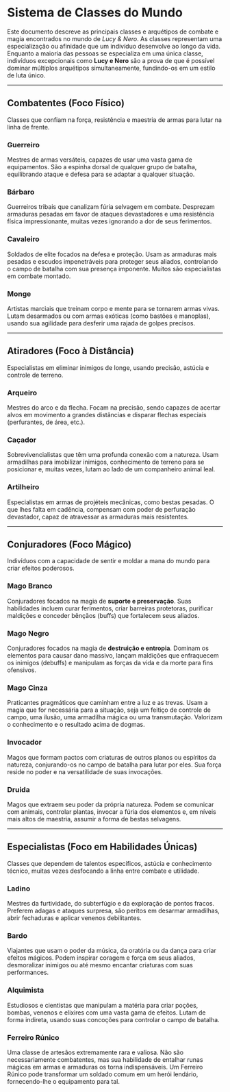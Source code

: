 # Sistema de Classes do Mundo

Este documento descreve as principais classes e arquétipos de combate e magia encontrados no mundo de *Lucy & Nero*. As classes representam uma especialização ou afinidade que um indivíduo desenvolve ao longo da vida. Enquanto a maioria das pessoas se especializa em uma única classe, indivíduos excepcionais como **Lucy e Nero** são a prova de que é possível dominar múltiplos arquétipos simultaneamente, fundindo-os em um estilo de luta único.

---

## Combatentes (Foco Físico)

Classes que confiam na força, resistência e maestria de armas para lutar na linha de frente.

### Guerreiro
Mestres de armas versáteis, capazes de usar uma vasta gama de equipamentos. São a espinha dorsal de qualquer grupo de batalha, equilibrando ataque e defesa para se adaptar a qualquer situação.

### Bárbaro
Guerreiros tribais que canalizam fúria selvagem em combate. Desprezam armaduras pesadas em favor de ataques devastadores e uma resistência física impressionante, muitas vezes ignorando a dor de seus ferimentos.

### Cavaleiro
Soldados de elite focados na defesa e proteção. Usam as armaduras mais pesadas e escudos impenetráveis para proteger seus aliados, controlando o campo de batalha com sua presença imponente. Muitos são especialistas em combate montado.

### Monge
Artistas marciais que treinam corpo e mente para se tornarem armas vivas. Lutam desarmados ou com armas exóticas (como bastões e manoplas), usando sua agilidade para desferir uma rajada de golpes precisos.

---

## Atiradores (Foco à Distância)

Especialistas em eliminar inimigos de longe, usando precisão, astúcia e controle de terreno.

### Arqueiro
Mestres do arco e da flecha. Focam na precisão, sendo capazes de acertar alvos em movimento a grandes distâncias e disparar flechas especiais (perfurantes, de área, etc.).

### Caçador
Sobrevivencialistas que têm uma profunda conexão com a natureza. Usam armadilhas para imobilizar inimigos, conhecimento de terreno para se posicionar e, muitas vezes, lutam ao lado de um companheiro animal leal.

### Artilheiro
Especialistas em armas de projéteis mecânicas, como bestas pesadas. O que lhes falta em cadência, compensam com poder de perfuração devastador, capaz de atravessar as armaduras mais resistentes.

---

## Conjuradores (Foco Mágico)

Indivíduos com a capacidade de sentir e moldar a mana do mundo para criar efeitos poderosos.

### Mago Branco
Conjuradores focados na magia de **suporte e preservação**. Suas habilidades incluem curar ferimentos, criar barreiras protetoras, purificar maldições e conceder bênçãos (buffs) que fortalecem seus aliados.

### Mago Negro
Conjuradores focados na magia de **destruição e entropia**. Dominam os elementos para causar dano massivo, lançam maldições que enfraquecem os inimigos (debuffs) e manipulam as forças da vida e da morte para fins ofensivos.

### Mago Cinza
Praticantes pragmáticos que caminham entre a luz e as trevas. Usam a magia que for necessária para a situação, seja um feitiço de controle de campo, uma ilusão, uma armadilha mágica ou uma transmutação. Valorizam o conhecimento e o resultado acima de dogmas.

### Invocador
Magos que formam pactos com criaturas de outros planos ou espíritos da natureza, conjurando-os no campo de batalha para lutar por eles. Sua força reside no poder e na versatilidade de suas invocações.

### Druida
Magos que extraem seu poder da própria natureza. Podem se comunicar com animais, controlar plantas, invocar a fúria dos elementos e, em níveis mais altos de maestria, assumir a forma de bestas selvagens.

---

## Especialistas (Foco em Habilidades Únicas)

Classes que dependem de talentos específicos, astúcia e conhecimento técnico, muitas vezes desfocando a linha entre combate e utilidade.

### Ladino
Mestres da furtividade, do subterfúgio e da exploração de pontos fracos. Preferem adagas e ataques surpresa, são peritos em desarmar armadilhas, abrir fechaduras e aplicar venenos debilitantes.

### Bardo
Viajantes que usam o poder da música, da oratória ou da dança para criar efeitos mágicos. Podem inspirar coragem e força em seus aliados, desmoralizar inimigos ou até mesmo encantar criaturas com suas performances.

### Alquimista
Estudiosos e cientistas que manipulam a matéria para criar poções, bombas, venenos e elixires com uma vasta gama de efeitos. Lutam de forma indireta, usando suas concoções para controlar o campo de batalha.

### Ferreiro Rúnico
Uma classe de artesãos extremamente rara e valiosa. Não são necessariamente combatentes, mas sua habilidade de entalhar runas mágicas em armas e armaduras os torna indispensáveis. Um Ferreiro Rúnico pode transformar um soldado comum em um herói lendário, fornecendo-lhe o equipamento para tal.
